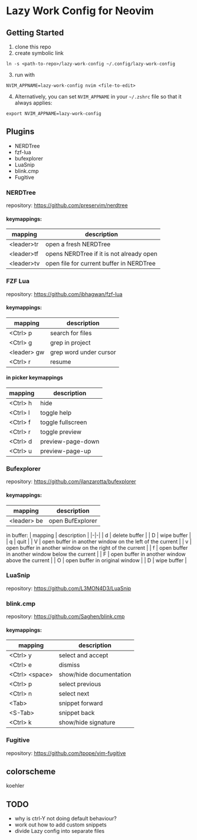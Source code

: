 # Lazy Work Config for Neovim

## Getting Started
1. clone this repo
2. create symbolic link
```
ln -s <path-to-repo>/lazy-work-config ~/.config/lazy-work-config
```
3. run with
```
NVIM_APPNAME=lazy-work-config nvim <file-to-edit>

```
4. Alternatively, you can set `NVIM_APPNAME` in your `~/.zshrc` file so that it always applies:
```
export NVIM_APPNAME=lazy-work-config
```
## Plugins

* NERDTree  
* fzf-lua
* bufexplorer
* LuaSnip
* blink.cmp
* Fugitive

### NERDTree

repository: https://github.com/preservim/nerdtree

#### keymappings:
| mapping | description |
|-|-|
| &lt;leader>tr | open a fresh NERDTree |
| &lt;leader>tf | opens NERDTree if it is not already open |
| &lt;leader>tv | open file for current buffer in NERDTree |

### FZF Lua

repository: https://github.com/ibhagwan/fzf-lua

#### keymappings:
| mapping | description |
|-|-|
| &lt;Ctrl> p | search for files |
| &lt;Ctrl> g | grep in project |
| &lt;leader> gw | grep word under cursor |
| &lt;Ctrl> r | resume |

#### in picker keymappings
| mapping | description |
|-|-|
| &lt;Ctrl> h | hide |
| &lt;Ctrl> l | toggle help |
| &lt;Ctrl> f | toggle fullscreen |
| &lt;Ctrl> r | toggle preview |
| &lt;Ctrl> d | preview-page-down |
| &lt;Ctrl> u | preview-page-up |

### Bufexplorer

repository: https://github.com/jlanzarotta/bufexplorer

#### keymappings:
| mapping | description |
|-|-|
| &lt;leader> be | open BufExplorer |

in buffer:
| mapping | description |
|-|-|
| d | delete buffer |
| D | wipe buffer |
| q | quit |
| V | open buffer in another window on the left of the current |
| v | open buffer in another window on the right of the current |
| f | open buffer in another window below the current |
| F | open buffer in another window above the current |
| O | open buffer in original window |
| D | wipe buffer |

### LuaSnip

repository: https://github.com/L3MON4D3/LuaSnip


### blink.cmp

repository: https://github.com/Saghen/blink.cmp

#### keymappings: 
| mapping | description |
|-|-|
| &lt;Ctrl> y | select and accept |
| &lt;Ctrl> e | dismiss |
| &lt;Ctrl> &lt;space> | show/hide documentation |
| &lt;Ctrl> p | select previous |
| &lt;Ctrl> n | select next |
| &lt;Tab> | snippet forward |
| &lt;S-Tab> | snippet back |
| &lt;Ctrl> k | show/hide signature |

### Fugitive

repository: https://github.com/tpope/vim-fugitive

## colorscheme
koehler

## TODO
* why is ctrl-Y not doing default behaviour?
* work out how to add custom snippets
* divide Lazy config into separate files
